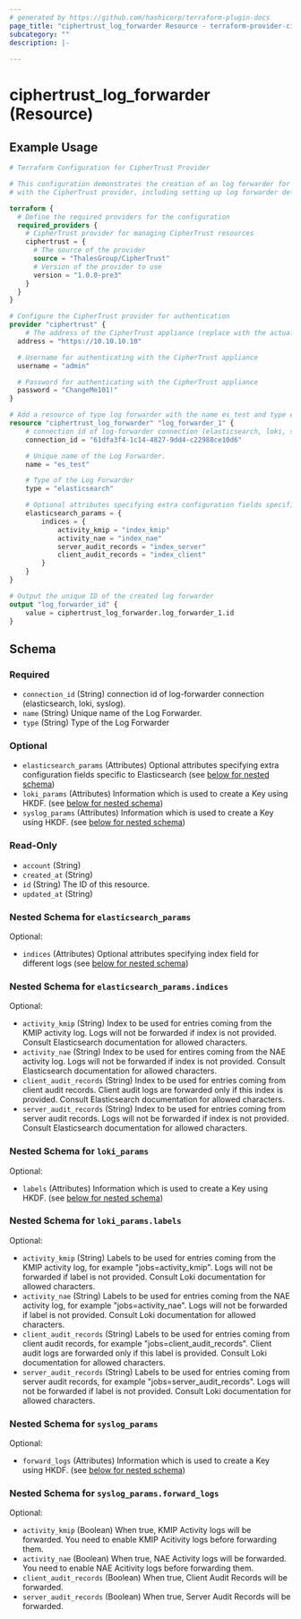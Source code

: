 ```yaml
---
# generated by https://github.com/hashicorp/terraform-plugin-docs
page_title: "ciphertrust_log_forwarder Resource - terraform-provider-ciphertrust"
subcategory: ""
description: |-
  
---
```


# ciphertrust_log_forwarder (Resource)



## Example Usage

```terraform
# Terraform Configuration for CipherTrust Provider

# This configuration demonstrates the creation of an log forwarder for ElasticSerach resource
# with the CipherTrust provider, including setting up log forwarder details.

terraform {
  # Define the required providers for the configuration
  required_providers {
    # CipherTrust provider for managing CipherTrust resources
    ciphertrust = {
      # The source of the provider
      source = "ThalesGroup/CipherTrust"
      # Version of the provider to use
      version = "1.0.0-pre3"
    }
  }
}

# Configure the CipherTrust provider for authentication
provider "ciphertrust" {
	# The address of the CipherTrust appliance (replace with the actual address)
  address = "https://10.10.10.10"

  # Username for authenticating with the CipherTrust appliance
  username = "admin"

  # Password for authenticating with the CipherTrust appliance
  password = "ChangeMe101!"
}

# Add a resource of type log forwarder with the name es_test and type elasticsearch
resource "ciphertrust_log_forwarder" "log_forwarder_1" {
    # connection id of log-forwarder connection (elasticsearch, loki, syslog).
    connection_id = "61dfa3f4-1c14-4827-9dd4-c22988ce10d6"

    # Unique name of the Log Forwarder.
    name = "es_test"

    # Type of the Log Forwarder
    type = "elasticsearch"

    # Optional attributes specifying extra configuration fields specific to Elasticsearch
    elasticsearch_params = {
        indices = {
            activity_kmip = "index_kmip"
            activity_nae = "index_nae"
            server_audit_records = "index_server"
            client_audit_records = "index_client"
        }
    }
}

# Output the unique ID of the created log forwarder
output "log_forwarder_id" {
    value = ciphertrust_log_forwarder.log_forwarder_1.id
}
```

<!-- schema generated by tfplugindocs -->
## Schema

### Required

- `connection_id` (String) connection id of log-forwarder connection (elasticsearch, loki, syslog).
- `name` (String) Unique name of the Log Forwarder.
- `type` (String) Type of the Log Forwarder

### Optional

- `elasticsearch_params` (Attributes) Optional attributes specifying extra configuration fields specific to Elasticsearch (see [below for nested schema](#nestedatt--elasticsearch_params))
- `loki_params` (Attributes) Information which is used to create a Key using HKDF. (see [below for nested schema](#nestedatt--loki_params))
- `syslog_params` (Attributes) Information which is used to create a Key using HKDF. (see [below for nested schema](#nestedatt--syslog_params))

### Read-Only

- `account` (String)
- `created_at` (String)
- `id` (String) The ID of this resource.
- `updated_at` (String)

<a id="nestedatt--elasticsearch_params"></a>
### Nested Schema for `elasticsearch_params`

Optional:

- `indices` (Attributes) Optional attributes specifying index field for different logs (see [below for nested schema](#nestedatt--elasticsearch_params--indices))

<a id="nestedatt--elasticsearch_params--indices"></a>
### Nested Schema for `elasticsearch_params.indices`

Optional:

- `activity_kmip` (String) Index to be used for entries coming from the KMIP activity log. Logs will not be forwarded if index is not provided. Consult Elasticsearch documentation for allowed characters.
- `activity_nae` (String) Index to be used for entires coming from the NAE activity log. Logs will not be forwarded if index is not provided. Consult Elasticsearch documentation for allowed characters.
- `client_audit_records` (String) Index to be used for entries coming from client audit records. Client audit logs are forwarded only if this index is provided. Consult Elasticsearch documentation for allowed characters.
- `server_audit_records` (String) Index to be used for entries coming from server audit records. Logs will not be forwarded if index is not provided. Consult Elasticsearch documentation for allowed characters.



<a id="nestedatt--loki_params"></a>
### Nested Schema for `loki_params`

Optional:

- `labels` (Attributes) Information which is used to create a Key using HKDF. (see [below for nested schema](#nestedatt--loki_params--labels))

<a id="nestedatt--loki_params--labels"></a>
### Nested Schema for `loki_params.labels`

Optional:

- `activity_kmip` (String) Labels to be used for entries coming from the KMIP activity log, for example "jobs=activity_kmip". Logs will not be forwarded if label is not provided. Consult Loki documentation for allowed characters.
- `activity_nae` (String) Labels to be used for entries coming from the NAE activity log, for example "jobs=activity_nae". Logs will not be forwarded if label is not provided. Consult Loki documentation for allowed characters.
- `client_audit_records` (String) Labels to be used for entries coming from client audit records, for example "jobs=client_audit_records". Client audit logs are forwarded only if this label is provided. Consult Loki documentation for allowed characters.
- `server_audit_records` (String) Labels to be used for entries coming from server audit records, for example "jobs=server_audit_records". Logs will not be forwarded if label is not provided. Consult Loki documentation for allowed characters.



<a id="nestedatt--syslog_params"></a>
### Nested Schema for `syslog_params`

Optional:

- `forward_logs` (Attributes) Information which is used to create a Key using HKDF. (see [below for nested schema](#nestedatt--syslog_params--forward_logs))

<a id="nestedatt--syslog_params--forward_logs"></a>
### Nested Schema for `syslog_params.forward_logs`

Optional:

- `activity_kmip` (Boolean) When true, KMIP Activity logs will be forwarded. You need to enable KMIP Acitivity logs before forwarding them.
- `activity_nae` (Boolean) When true, NAE Activity logs will be forwarded. You need to enable NAE Acitivity logs before forwarding them.
- `client_audit_records` (Boolean) When true, Client Audit Records will be forwarded.
- `server_audit_records` (Boolean) When true, Server Audit Records will be forwarded.
